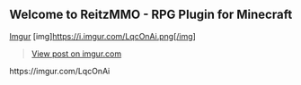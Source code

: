 ## Welcome to ReitzMMO - RPG Plugin for Minecraft 


[Imgur](https://i.imgur.com/LqcOnAi.png)
[img]https://i.imgur.com/LqcOnAi.png[/img]
<blockquote class="imgur-embed-pub" lang="en" data-id="LqcOnAi"><a href="//imgur.com/LqcOnAi">View post on imgur.com</a></blockquote><script async src="//s.imgur.com/min/embed.js" charset="utf-8"></script>
https://imgur.com/LqcOnAi

